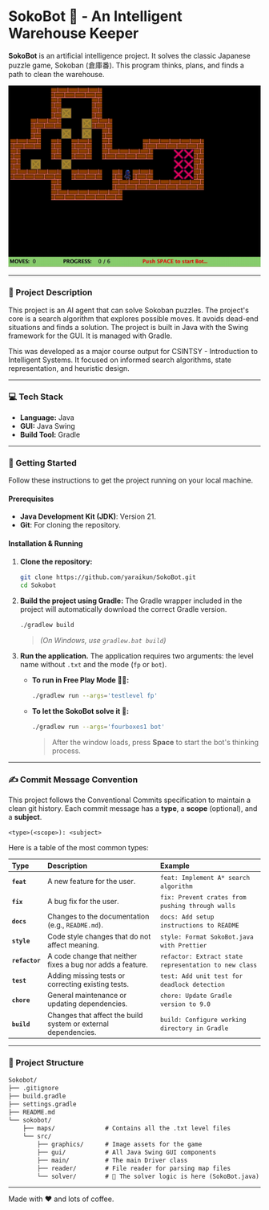 # SokoBot 🤖 - An Intelligent Warehouse Keeper

**SokoBot** is an artificial intelligence project. It solves the classic
Japanese puzzle game, Sokoban (倉庫番). This program thinks, plans, and finds a
path to clean the warehouse.

![SokoBot Demo](assets/sokobot-demo.gif)

---

### 📜 Project Description

This project is an AI agent that can solve Sokoban puzzles. The project's core
is a search algorithm that explores possible moves. It avoids dead-end
situations and finds a solution. The project is built in Java with the Swing
framework for the GUI. It is managed with Gradle.

This was developed as a major course output for CSINTSY - Introduction to
Intelligent Systems. It focused on informed search algorithms, state
representation, and heuristic design.

---

### 💻 Tech Stack

*   **Language:** Java
*   **GUI:** Java Swing
*   **Build Tool:** Gradle

---

### 🚀 Getting Started

Follow these instructions to get the project running on your local machine.

#### Prerequisites

*   **Java Development Kit (JDK)**: Version 21.
*   **Git**: For cloning the repository.

#### Installation & Running

1.  **Clone the repository:**
    ```sh
    git clone https://github.com/yaraikun/SokoBot.git
    cd Sokobot
    ```

2.  **Build the project using Gradle:**
    The Gradle wrapper included in the project will automatically download the
    correct Gradle version.

    ```sh
    ./gradlew build
    ```
    >*(On Windows, use `gradlew.bat build`)*

3.  **Run the application.**
    The application requires two arguments: the level name without `.txt` and
    the mode (`fp` or `bot`).

    *   **To run in Free Play Mode 🧑‍💻:**
        ```sh
        ./gradlew run --args='testlevel fp'
        ```

    *   **To let the SokoBot solve it 🤖:**
        ```sh
        ./gradlew run --args='fourboxes1 bot'
        ```
        > After the window loads, press **Space** to start the bot's thinking
        > process.

---

### ✍️ Commit Message Convention

This project follows the Conventional Commits specification to maintain a clean
git history. Each commit message has a **type**, a **scope** (optional), and a
**subject**.

```
<type>(<scope>): <subject>
```

Here is a table of the most common types:

| Type | Description | Example |
| :--- | :--- | :--- |
| **`feat`** | A new feature for the user. | `feat: Implement A* search algorithm` |
| **`fix`** | A bug fix for the user. | `fix: Prevent crates from pushing through walls`|
| **`docs`** | Changes to the documentation (e.g., `README.md`). | `docs: Add setup instructions to README` |
| **`style`**| Code style changes that do not affect meaning. | `style: Format SokoBot.java with Prettier` |
| **`refactor`**| A code change that neither fixes a bug nor adds a feature. | `refactor: Extract state representation to new class` |
| **`test`** | Adding missing tests or correcting existing tests. | `test: Add unit test for deadlock detection` |
| **`chore`**| General maintenance or updating dependencies. | `chore: Update Gradle version to 9.0` |
| **`build`**| Changes that affect the build system or external dependencies. | `build: Configure working directory in Gradle` |

---

### 📁 Project Structure

```
Sokobot/
├── .gitignore
├── build.gradle
├── settings.gradle
├── README.md
└── sokobot/
    ├── maps/              # Contains all the .txt level files
    └── src/
        ├── graphics/      # Image assets for the game
        ├── gui/           # All Java Swing GUI components
        ├── main/          # The main Driver class
        ├── reader/        # File reader for parsing map files
        └── solver/        # 🧠 The solver logic is here (SokoBot.java)
```

---

Made with ❤️ and lots of coffee.

